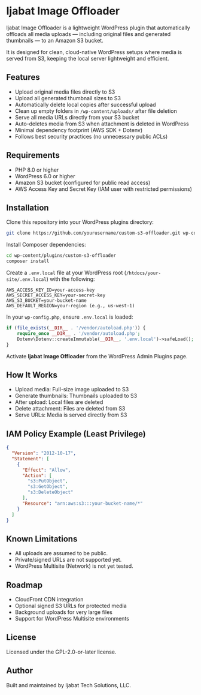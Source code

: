 # Ijabat Image Offloader

Ijabat Image Offloader is a lightweight WordPress plugin that automatically offloads all media uploads — including original files and generated thumbnails — to an Amazon S3 bucket.

It is designed for clean, cloud-native WordPress setups where media is served from S3, keeping the local server lightweight and efficient.

## Features

- Upload original media files directly to S3
- Upload all generated thumbnail sizes to S3
- Automatically delete local copies after successful upload
- Clean up empty folders in `/wp-content/uploads/` after file deletion
- Serve all media URLs directly from your S3 bucket
- Auto-deletes media from S3 when attachment is deleted in WordPress
- Minimal dependency footprint (AWS SDK + Dotenv)
- Follows best security practices (no unnecessary public ACLs)

## Requirements

- PHP 8.0 or higher
- WordPress 6.0 or higher
- Amazon S3 bucket (configured for public read access)
- AWS Access Key and Secret Key (IAM user with restricted permissions)

## Installation

Clone this repository into your WordPress plugins directory:

```bash
git clone https://github.com/yourusername/custom-s3-offloader.git wp-content/plugins/custom-s3-offloader
```

Install Composer dependencies:

```bash
cd wp-content/plugins/custom-s3-offloader
composer install
```

Create a `.env.local` file at your WordPress root (`/htdocs/your-site/.env.local`) with the following:

```dotenv
AWS_ACCESS_KEY_ID=your-access-key
AWS_SECRET_ACCESS_KEY=your-secret-key
AWS_S3_BUCKET=your-bucket-name
AWS_DEFAULT_REGION=your-region (e.g., us-west-1)
```

In your `wp-config.php`, ensure `.env.local` is loaded:

```php
if (file_exists(__DIR__ . '/vendor/autoload.php')) {
    require_once __DIR__ . '/vendor/autoload.php';
    Dotenv\Dotenv::createImmutable(__DIR__, '.env.local')->safeLoad();
}
```

Activate **Ijabat Image Offloader** from the WordPress Admin Plugins page.

## How It Works

- Upload media: Full-size image uploaded to S3
- Generate thumbnails: Thumbnails uploaded to S3
- After upload: Local files are deleted
- Delete attachment: Files are deleted from S3
- Serve URLs: Media is served directly from S3

## IAM Policy Example (Least Privilege)

```json
{
  "Version": "2012-10-17",
  "Statement": [
    {
      "Effect": "Allow",
      "Action": [
        "s3:PutObject",
        "s3:GetObject",
        "s3:DeleteObject"
      ],
      "Resource": "arn:aws:s3:::your-bucket-name/*"
    }
  ]
}
```

## Known Limitations

- All uploads are assumed to be public.
- Private/signed URLs are not supported yet.
- WordPress Multisite (Network) is not yet tested.

## Roadmap

- CloudFront CDN integration
- Optional signed S3 URLs for protected media
- Background uploads for very large files
- Support for WordPress Multisite environments

## License

Licensed under the GPL-2.0-or-later license.

## Author

Built and maintained by Ijabat Tech Solutions, LLC.


